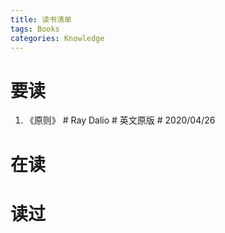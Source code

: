 ```yaml
---
title: 读书清单
tags: Books
categories: Knowledge
---
```


# 要读

1. 《原则》 # Ray Dalio # 英文原版 # 2020/04/26

# 在读


# 读过
